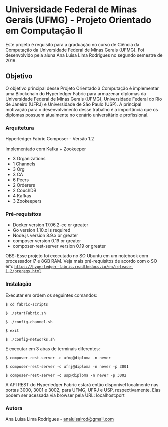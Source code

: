 # Universidade Federal de Minas Gerais (UFMG) - Projeto Orientado em Computação II

Este projeto é requisito para a graduação no curso de Ciência da Computação da Universidade Federal de Minas Gerais (UFMG). Foi desenvolvido pela aluna Ana Luisa Lima Rodrigues no segundo semestre de 2019.

## Objetivo

O objetivo principal desse Projeto Orientado à Computação é implementar uma Blockchain do Hyperledger Fabric para armazenar diplomas da Universidade Federal de Minas Gerais (UFMG), Universidade Federal do Rio de Janeiro (UFRJ) e Universidade de São Paulo (USP). A principal motivação para o desenvolvimento desse trabalho é a importância que os diplomas possuem atualmente no cenário universitário e profissional.

### Arquitetura

Hyperledger Fabric Composer - Versão 1.2

Implementado com Kafka + Zookeeper

* 3 Organizations
* 1 Channels 
* 3 Org 
* 3 CA 
* 6 Peers 
* 2 Orderers
* 2 CouchDB
* 4 Kafkas
* 3 Zookeepers


### Pré-requisitos

* Docker version 17.06.2-ce or greater
* Go version 1.10.x is required
* Node.js version 8.9.x or greater
* composer version 0.19 or greater
* composer-rest-server version 0.19 or greater

OBS: Esse projeto foi executado no SO Ubuntu em um notebook com processador i7 e 8GB RAM. Veja mais pré-requisitos de acordo com o SO em: <a href="https://hyperledger-fabric.readthedocs.io/en/release-1.2/prereqs.html">`https://hyperledger-fabric.readthedocs.io/en/release-1.2/prereqs.html`</a>


### Instalação

Executar em ordem os seguintes comandos:
```
$ cd fabric-scripts
```
```
$ ./startFabric.sh
```
```
$ ./config-channel.sh
```
```
$ exit
```
```
$ ./config-networks.sh
```

E executar em 3 abas de terminais diferentes:
```
$ composer-rest-server -c ufmg@diploma -n never
```
```
$ composer-rest-server -c ufrj@diploma -n never -p 3001
```
```
$ composer-rest-server -c usp@diploma -n never -p 3002
```

A API REST do Hyperledger Fabric estará então disponível localmente nas portas 3000, 3001 e 3002, para UFMG, UFRJ e USP, respectivamente. Elas podem ser acessada via browser pela URL: localhost:port

### Autora

Ana Luisa Lima Rodrigues - analuisalrod@gmail.com
